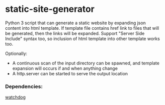 # static-site-generator
Python 3 script that can generate a static website by expanding json content into html template.
If template file contains href link to files that will be generated, then the links will be expanded.
Support "Server Side Include" syntax too, so inclusion of html template into other template works too.

Optionally:
 - A continuous scan of the input directory can be spawned, and template expansion will occurs if and when anything change
 - A http.server can be started to serve the output location

### Dependencies:
[watchdog](https://pythonhosted.org/watchdog/installation.html)
